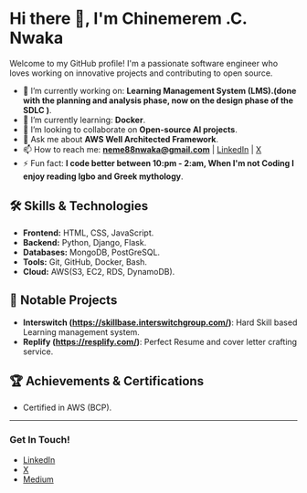 # Hi there 👋, I'm Chinemerem .C. Nwaka

Welcome to my GitHub profile! I'm a passionate software engineer who loves working on innovative projects and contributing to open source.

- 🔭 I’m currently working on: **Learning Management System (LMS).(done with the planning and analysis phase, now on the design phase of the SDLC )**.
- 🌱 I’m currently learning: **Docker**.
- 👯 I’m looking to collaborate on **Open-source AI projects**.
- 💬 Ask me about **AWS Well Architected Framework**.
- 📫 How to reach me: **neme88nwaka@gmail.com** | [LinkedIn](https://www.linkedin.com/in/Neme88/) | [X](https://x.com/Neme_88)
- ⚡ Fun fact: **I code better between 10:pm - 2:am, When I'm not Coding I enjoy reading Igbo and Greek mythology**.

## 🛠️ Skills & Technologies

- **Frontend:** HTML, CSS, JavaScript.
- **Backend:** Python, Django, Flask.
- **Databases:** MongoDB, PostGreSQL.
- **Tools:** Git, GitHub, Docker, Bash.
- **Cloud:** AWS(S3, EC2, RDS, DynamoDB).

## 🚀 Notable Projects

- **Interswitch (https://skillbase.interswitchgroup.com/)**: Hard Skill based Learning management system.
- **Replify (https://resplify.com/)**: Perfect Resume and cover letter crafting service.

## 🏆 Achievements & Certifications

- Certified in AWS (BCP).
---

### Get In Touch!
- [LinkedIn](https://www.linkedin.com/in/Neme88/)
- [X](https://x.com/Neme_88)
- [Medium](https://medium.com/@Neme88)
